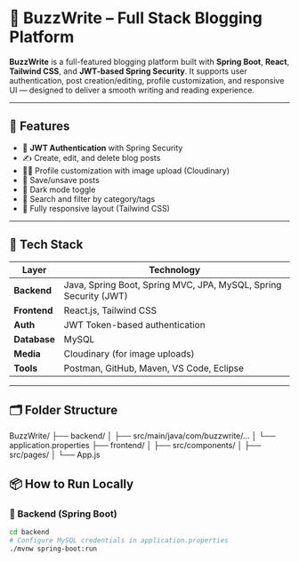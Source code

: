 # 📝 BuzzWrite – Full Stack Blogging Platform

**BuzzWrite** is a full-featured blogging platform built with **Spring Boot**, **React**, **Tailwind CSS**, and **JWT-based Spring Security**. It supports user authentication, post creation/editing, profile customization, and responsive UI — designed to deliver a smooth writing and reading experience.

---

## 🚀 Features

- 🔐 **JWT Authentication** with Spring Security
- ✍️ Create, edit, and delete blog posts
- 🧑‍💼 Profile customization with image upload (Cloudinary)
- 💾 Save/unsave posts
- 🌙 Dark mode toggle
- 🔎 Search and filter by category/tags
- 📱 Fully responsive layout (Tailwind CSS)

---

## 🧰 Tech Stack

| Layer       | Technology                             |
|------------|-----------------------------------------|
| **Backend**| Java, Spring Boot, Spring MVC, JPA, MySQL, Spring Security (JWT) |
| **Frontend**| React.js, Tailwind CSS                  |
| **Auth**    | JWT Token-based authentication          |
| **Database**| MySQL                                   |
| **Media**   | Cloudinary (for image uploads)          |
| **Tools**   | Postman, GitHub, Maven, VS Code, Eclipse |

---

## 🗂️ Folder Structure

BuzzWrite/
├── backend/
│ ├── src/main/java/com/buzzwrite/...
│ └── application.properties
├── frontend/
│ ├── src/components/
│ ├── src/pages/
│ └── App.js

## 📦 How to Run Locally

### 🔧 Backend (Spring Boot)

```bash
cd backend
# Configure MySQL credentials in application.properties
./mvnw spring-boot:run
